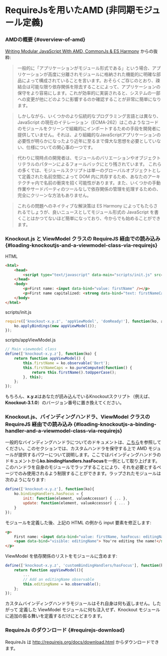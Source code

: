 # RequireJsを用いたAMD (非同期モジュール定義)

### AMDの概要 {#overview-of-amd}

[Writing Modular JavaScript With AMD, CommonJs & ES Harmony](http://addyosmani.com/writing-modular-js/) からの抜粋:

> 一般的に「アプリケーションがモジュール形式である」という場合、アプリケーションが高度に分離されモジュールに格納された機能的に明確な部品によって構成されていることを言います。おそらくご存じのとおり、疎結合は可能な限り依存関係を除去することによって、アプリケーションの保守をより容易にします。これが効率的に実装されると、システムの一部への変更が他にどのように影響するのか確認することが非常に簡単になります。

> しかしながら、いくつかのより伝統的なプログラミング言語とは異なり、JavaScript の現在のイテレーション（ECMA-262）はこのようなコードのモジュールをクリーンで組織的にインポートするための手段を開発者に提供していません。それは、より組織的なJavaScriptアプリケーションの必要性が明らかになったより近年に至るまで偉大な思想を必要としていない、仕様についての関心事の一つです。

> 代わりに現時点の開発者は、モジュールのバリエーションやオブジェクトリテラルのパターンによるフォールバックにとり残されています。
> これらの多くでは、モジュールスクリプトは単一のグローバルオブジェクトとして定義された名前空間によって DOM 内に共存するため、あなたのアーキテクチャ内で名前の衝突を招く可能性があります。また、いくつかの手動作業やサードパーティのツールなしで依存関係の管理を処理するための、完全にクリーンな方法もありません。

> これらの問題へのネイティブな解決策は ES Harmony によってもたらされるでしょうが、良いニュースとしてモジュール形式の JavaScript を書くことはかつてないほど簡単になっており、今からでも始めることができます。

### Knockout.js と ViewModel クラスの RequireJS 経由での読み込み {#loading-knockoutjs-and-a-viewmodel-class-via-requirejs}

HTML

```html
<html>
    <head>
        <script type="text/javascript" data-main="scripts/init.js" src="scripts/require.js"></script>
    </head>
    <body>
        <p>First name: <input data-bind="value: firstName" /></p>
        <p>First name capitalized: <strong data-bind="text: firstNameCaps"></strong></p>
    </body>
</html>
```

scripts/init.js
```javascript
require(['knockout-x.y.z', 'appViewModel', 'domReady!'], function(ko, appViewModel) {
    ko.applyBindings(new appViewModel());
});
```

scripts/appViewModel.js
```javascript
// Main viewmodel class
define(['knockout-x.y.z'], function(ko) {
    return function appViewModel() {
        this.firstName = ko.observable('Bert');
        this.firstNameCaps = ko.pureComputed(function() {
            return this.firstName().toUpperCase();
        }, this);
    };
});
```

もちろん、**x.y.z**はあなたが読み込んでいるKnockoutスクリプト（例えば、**Knockout-3.1.0**）のバージョン番号に置き換えてください。

### Knockout.js、バインディングハンドラ、ViewModel クラスの RequireJS 経由での読み込み {#loading-knockoutjs-a-binding-handler-and-a-viewmodel-class-via-requirejs}

一般的なバインディングハンドラについてのドキュメントは、[こちら](custom-bindings)を参照してください。このセクションでは、カスタムハンドラを保守する上で AMD モジュールが提供するパワーについて説明します。ここではバインディングハンドラのドキュメントから**ko.bindingHandlers.hasFocus**を一例として取り上げます。このハンドラを自身のモジュールでラップすることにより、それを必要とするページでのみ使用されるよう制限することができます。ラップされたモジュールは次のようになります:

```javascript
define(['knockout-x.y.z'], function(ko){
    ko.bindingHandlers.hasFocus = {
        init: function(element, valueAccessor) { ... },
        update: function(element, valueAccessor) { ... }
    }
});
```

モジュールを定義した後、上記の HTML の例から input 要素を修正します:

```html
<p>
	First name: <input data-bind="value: firstName, hasFocus: editingName" />
	<span data-bind="visible: editingName"> You're editing the name!</span>
</p>
```

ViewModel を依存関係のリストをモジュールに含めます:

```javascript
define(['knockout-x.y.z', 'customBindingHandlers/hasFocus'], function(ko) {
    return function appViewModel(){
        ...
        // Add an editingName observable
        this.editingName = ko.observable();
    };
});
```

カスタムバインディングハンドラモジュールはそれ自身は何も返しません。したがって 定義した ViewModel モジュールに何も注入せず、Knockout モジュールに追加の振る舞いを定義するだけにとどまります。

### RequireJs のダウンロード {#requirejs-download}

RequireJs は http://requirejs.org/docs/download.html からダウンロードできます。
